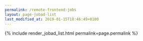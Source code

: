 ```yaml
---
permalink: /remote-frontend-jobs
layout: page-jobad-list
last_modified_at: 2019-01-15T18:46:49+0100
---
```

{% include render_jobad_list.html permalink=page.permalink %}
